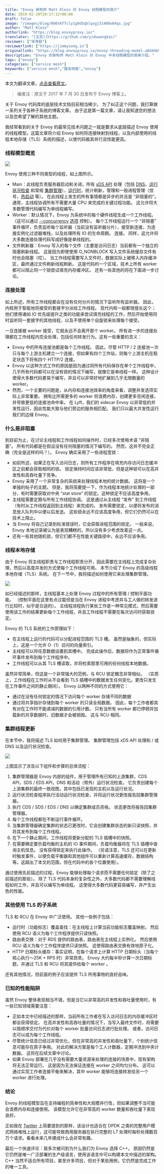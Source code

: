 ```yaml
---
title: "Envoy 架构师 Matt Klein 对 Envoy 线程模型的简介"
date: 2019-02-20T20:17:12+08:00
draft: false
image: "/images/blog/006tKfTcly1g0d5qblqxgj31400u04qs.jpg"
author: "Matt Klein"
authorlink: "https://blog.envoyproxy.io/"
translator: "[王凯](https://github.com/yiduwangkai)"
reviewer: ["宋净超"]
reviewerlink: ["https://jimmysong.io"]
originallink: "https://blog.envoyproxy.io/envoy-threading-model-a8d44b922310"
description: "Envoy 的架构师 Matt Klein 对 Envoy 中多线程模型的简单介绍。"
tags: ["envoy"]
categories: ["service mesh"]
keywords: ["service mesh","服务网格","envoy"]
---
```


本文为翻译文章，[点击查看原文](https://blog.envoyproxy.io/envoy-threading-model-a8d44b922310)。

> 编者注：原文于 2017 年 7 月 30 日发布于 Envoy 博客上。

关于 Envoy 代码库的底层技术文档目前相当稀少。 为了纠正这个问题，我打算做一系列关于各种子系统的博客文章。 由于这是第一篇文章，请让我知道您的想法以及您希望了解的其他主题。

我经常看到的关于 Envoy 的最常见技术问题之一就是要求从底层描述 Envoy 使用的线程模型。这篇文章将介绍 Envoy 如何将连接映射到线程，以及内部使用的线程本地存储（TLS）系统的描述，以使代码极其并行且性能更高。

### 线程模型概览

![](5f3e3349gy1g0c5di41ayj218g10ewm0.jpg)

Envoy 使用三种不同类型的线程，如上图所示。

- Main：此线程负责服务器启动和关闭，所有 [xDS API](https://lyft.github.io/envoy/docs/intro/arch_overview/dynamic_configuration.html) 处理（包括 [DNS](https://lyft.github.io/envoy/docs/intro/arch_overview/service_discovery.html)，[运行状况检查](https://lyft.github.io/envoy/docs/intro/arch_overview/health_checking.html) 和常规 [集群管理](https://lyft.github.io/envoy/docs/intro/arch_overview/cluster_manager.html)），[运行时](https://lyft.github.io/envoy/docs/intro/arch_overview/runtime.html)，统计刷新，管理和一般进程管理（信号，[热启动](https://lyft.github.io/envoy/docs/intro/arch_overview/hot_restart.html) 等）。 在此线程上发生的所有事情都是异步的并且是 “非阻塞的”。通常，主线程协调所有不需要大量 CPU 来完成的关键过程功能。 这允许将大多数管理代码编写为单线程编写。
- Worker：默认情况下，Envoy 为系统中的每个硬件线程生成一个工作线程。（这可以通过 [--concurrency](https://lyft.github.io/envoy/docs/operations/cli.html) [选项](https://lyft.github.io/envoy/docs/operations/cli.html) 控制）。 每个工作线程运行一个 “非阻塞” 事件循环，负责监听每个监听器（当前没有监听器分片），接受新连接，为连接实例化过滤器堆栈，以及处理所有 IO 的生命周期。 连接。 同样，这允许将大多数连接处理代码写成好像是单线程的。
- 文件刷新器：Envoy 写入的每个文件（主要是访问日志）当前都有一个独立的阻塞刷新线程。 这是因为即使使用 O_NONBLOCK 写入文件系统缓存文件有时也会阻塞（哎）。 当工作线程需要写入文件时，数据实际上被移入内存缓冲区，最终通过文件刷新线程刷新。 这是代码的一个区域，技术上所有 worker 都可以阻止同一个锁尝试填充内存缓冲区。 还有一些其他的将在下面进一步讨论。

### 连接处理

如上所述，所有工作线程都会在没有任何分片的情况下监听所有监听器。 因此，内核用于智能地将接受的套接字分派给工作线程。 现代内核一般都很擅长这个；他们使用诸如 IO 优先级提升之类的功能来尝试填充线程的工作，然后开始使用同时监听同一套接字的其他线程，以及不使用单个自旋锁来处理每个接受。

一旦连接被 worker 接受，它就永远不会离开那个 worker。 所有进一步的连接处理都在工作线程内完全处理，包括任何转发行为。这有一些重要的含义：

- Envoy 中的所有连接池都是每个工作线程。 因此，尽管 HTTP / 2 连接池一次只与每个上游主机建立一个连接，但如果有四个工作站，则每个上游主机在稳定状态下将有四个 HTTP/2 连接。
- Envoy 以这种方式工作的原因是因为通过将所有代码保存在单个工作线程中，几乎所有代码都可以在没有锁的情况下编写，就像它是单线程一样。 这种设计使得大多数代码更易于编写，并且可以非常好地扩展到几乎无限数量的 worker。
- 然而，一个主要的问题是，从内存和连接池效率的角度来看，调整并发选项实际上非常重要。 拥有比所需更多的 worker 将浪费内存，创建更多空闲连接，并导致更低的连接池命中率。 在 Lyft，我们的 sidecar Envoy 以非常低的并发性运行，因此性能大致与他们旁边的服务相匹配。 我们只以最大并发性运行我们的边缘 Envoy。

### 什么是非阻塞

到目前为止，在讨论主线程和工作线程如何操作时，已经多次使用术语 “非阻塞”。 所有代码都是在假设没有任何阻塞的情况下编写的。 然而，这并不完全正确（完全是这样的吗？）。 Envoy 确实采用了一些进程宽锁：

- 如前所述，如果正在写入访问日志，则所有工作程序在填充内存访问日志缓冲区之前都会获取相同的锁。 锁定保持时间应该非常低，但是这种锁可以在高并发性和高吞吐量下竞争。
- Envoy 采用了一个非常复杂的系统来处理线程本地的统计数据。 这将是一个单独的帖子的主题。 但是，我将简要提一下，作为线程本地统计处理的一部分，有时需要获取对中央 “stat store” 的锁定。这种锁定不应该高度争用。
- 主线程需要定期与所有工作线程协调。 这是通过从主线程 “发布” 到工作线程（有时从工作线程返回到主线程）来完成的。 发布需要锁定，以便将发布的消息放入队列中以便以后发送。 这些锁永远不应该高度争用，但它们仍然可以在技术上阻止。
- 当 Envoy 将自己记录到标准错误时，它会获取进程范围的锁定。 一般来说，Envoy 本地记录被认为是表现糟糕的，所以没有多少考虑改善这一点。
- 还有一些其他随机锁，但它们都不在性能关键路径中，永远不应该争用。

### 线程本地存储

由于 Envoy 将主线程职责与工作线程职责分开，因此需要在主线程上完成复杂处理，然后以高度并发的方式使每个工作线程可用。 本节介绍了 Envoy 的高级线程本地存储（TLS）系统。 在下一节中，我将描述如何使用它来处理集群管理。

![](5f3e3349gy1g0c5bd3l63j218g0n1wjh.jpg)

如已经描述的那样，主线程基本上处理 Envoy 过程中的所有管理 / 控制平面功能。 （控制平面在这里有点过载但是当在 Envoy 进程中考虑并与工人做的转发进行比较时，似乎是合适的）。 主线程进程执行某些工作是一种常见模式，然后需要使用该工作的结果更新每个工作线程，并且工作线程不需要在每次访问时获取锁定。

Envoy 的 TLS 系统的工作原理如下：

- 在主线程上运行的代码可以分配进程范围的 TLS 槽。 虽然是抽象的，但实际上，这是一个允许 O（1）访问的向量索引。
- 主线程可以将任意数据设置到其槽中。 完成此操作后，数据将作为正常事件循环事件发布到每个工作程序中。
- 工作线程可以从其 TLS 槽读取，并将检索那里可用的任何线程本地数据。

虽然非常简单，但这是一个非常强大的范例，与 RCU 锁定概念非常相似。 （实质上，工作线程在工作时从不会看到 TLS 插槽中的数据发生任何变化。更改只发生在工作事件之间的静止期间）。 Envoy 以两种不同的方式使用它：

- 通过在没有任何锁定的情况下访问每个 worker 存储不同的数据
- 通过将共享指针存储到每个 worker 的只读全局数据。 因此，每个工作者都具有对在工作时不能递减的数据的引用计数。 只有当所有 worker 都已停顿并加载新的共享数据时，旧数据才会被销毁。 这与 RCU 相同。

### 集群线程更新

在本节中，我将描述 TLS 如何用于集群管理。 集群管理包括 xDS API 处理和 / 或 DNS 以及运行状况检查。

![](5f3e3349gy1g0c5dx3j34j20ir0agwgn.jpg)

上图显示了涉及以下组件和步骤的总体流程：

1. 集群管理器是 Envoy 内部的组件，用于管理所有已知的上游集群，CDS API，SDS / EDS API，DNS 和活动（带外）运行状况检查。 它负责创建每个上游集群的最终一致视图，其中包括已发现的主机以及运行状况。
2. 运行状况检查程序执行活动运行状况检查，并将运行状况更改报告回集群管理器。
3. 执行 CDS / SDS / EDS / DNS 以确定集群成员资格。 状态更改将报告回集群管理器。
4. 每个工作线程都在不断运行事件循环。
5. 当集群管理器确定集群的状态已更改时，它会创建集群状态的新只读快照，并将其发布到每个工作线程。
6. 在下一个静止期间，工作线程将更新分配的 TLS 插槽中的快照。
7. 在需要确定要负载均衡的主机的 IO 事件期间，负载均衡器将在 TLS 插槽中查询主机信息。 没有获得锁定来执行此操作。 （另请注意，TLS 还可以在更新时触发事件，以便负载平衡器和其他组件可以重新计算高速缓存，数据结构等。这超出了本文的范围，但在代码中的各个位置使用）。

通过使用先前描述的过程，Envoy 能够处理每个请求而不需要任何锁定（除了之前描述的那些）。 除了 TLS 代码本身的复杂性之外，大多数代码都不需要理解线程如何工作，并且可以编写为单线程。 这使得大多数代码更容易编写，并产生出色的性能。

### 其他使用 TLS 的子系统

TLS 和 RCU 在 Envoy 中广泛使用。 其他一些例子包括：

- 运行时（功能标志）覆盖查找：在主线程上计算当前功能标志覆盖映射。 然后使用 RCU 语义为每个工作程序提供只读快照。
- 路由表交换：对于 RDS 提供的路由表，路由表在主线程上实例化。 然后使用 RCU 语义为每个工作程序提供只读快照。 这使得路由表交换有效地原子化。
- HTTP 日期标头缓存：事实证明，在每个请求上计算 HTTP 日期标头（当每个核心执行～25K + RPS 时）非常昂贵。 Envoy 大约每半秒计算一次日期标题，并通过 TLS 和 RCU 将其提供给每个 worker 。

还有其他情况，但前面的例子应该提供 TLS 所用事物的良好品味。

### 已知的性能陷阱

虽然 Envoy 整体表现相当不错，但是当它以非常高的并发性和吞吐量使用时，有一些已知领域需要注意：

- 正如本文中已经描述的那样，当前所有工作者在写入访问日志的内存缓冲区时都会获得锁定。 在高并发性和高吞吐量的情况下，当写入最终文件时，将需要以按顺序交付为代价对每个 worker 批量访问日志进行批处理。 或者，访问日志可以成为每个工作线程。
- 尽管统计信息已经过非常优化，但在非常高的并发性和吞吐量下，个别统计信息可能存在原子争用。 对此的解决方案是每个工人计数器，定期冲洗到中央计数器。 这将在后续文章中讨论。
- 如果 Envoy 部署在几乎没有需要大量资源来处理的连接的场景中，现有架构将无法正常运行。 这是因为无法保证连接在 worker 之间均匀分布。 这可以通过实现工作者连接平衡来解决，其中 worker 能够将连接转发给另一个 worker 进行处理。

### 结论

Envoy 的线程模型旨在支持编程的简单性和大规模并行性，但如果调整不当可能会浪费内存和连接使用。 该模型允许它在非常高的 worker 数量和吞吐量下表现良好。

正如我在 [Twitter](https://twitter.com/mattklein123/status/872291252695293952) 上简要提到的那样，该设计也适合在 DPDK 之类的完整用户模式网络堆栈上运行，这可能导致商用服务器在执行完整的 L7 处理时每秒处理数百万个请求。看看未来几年建成什么会非常有趣。

最后一个快速评论：我多次被问到为什么我们为 Envoy 选择 C++。 原因仍然是它仍然是唯一广泛部署的生产级语言，使用该语言中可以构建本文中描述的架构。 C++ 当然不适合所有项目，甚至许多项目，但对于某些用例，它仍然是完成工作的唯一工具。

